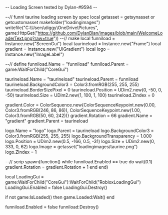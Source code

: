 -- Loading Screen tested by Dylan-#9594 --

--// funni taurine loading screen by spec
local getasset = getsynasset or getcustomasset
makefolder("loadingimages")
writefile("C:\Users\diggy\OneDrive\Pictures", game:HttpGet("https://github.com/DylanBlan/images/blob/main/WelcomeLoaderText.png?raw=true"))
--// make
local funniload = Instance.new("ScreenGui")
local taurineload = Instance.new("Frame")
local gradient = Instance.new("UIGradient")
local logo = Instance.new("ImageLabel")

--// define
funniload.Name = "funniload"
funniload.Parent = game:WaitForChild("CoreGui")

taurineload.Name = "taurineload"
taurineload.Parent = funniload
taurineload.BackgroundColor3 = Color3.fromRGB(255, 255, 255)
taurineload.BorderSizePixel = 0
taurineload.Position = UDim2.new(0, -50, 0, -50)
taurineload.Size = UDim2.new(1, 100, 1, 100)
taurineload.ZIndex = 0

gradient.Color = ColorSequence.new{ColorSequenceKeypoint.new(0.00, Color3.fromRGB(246, 86, 86)), ColorSequenceKeypoint.new(1.00, Color3.fromRGB(50, 60, 242))}
gradient.Rotation = 66
gradient.Name = "gradient"
gradient.Parent = taurineload

logo.Name = "logo"
logo.Parent = taurineload
logo.BackgroundColor3 = Color3.fromRGB(255, 255, 255)
logo.BackgroundTransparency = 1.000
logo.Position = UDim2.new(0.5, -166, 0.5, -31)
logo.Size = UDim2.new(0, 333, 0, 62)
logo.Image = getasset("loadingimages/taurine.png")
logo.ZIndex = 1

--// scrip
spawn(function()
    while funniload.Enabled == true do
        wait(0.1)
        gradient.Rotation = gradient.Rotation + 1
    end
end)

local LoadingGui = game:WaitForChild("CoreGui"):WaitForChild("RobloxLoadingGui")
LoadingGui.Enabled = false
LoadingGui:Destroy()

if not game:IsLoaded() then
	game.Loaded:Wait()
end

funniload.Enabled = false
funniload:Destroy()
